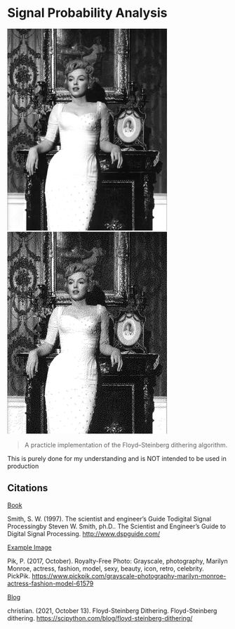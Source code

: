 # Signal Probability Analysis

<img src="assets/mm.jpg" alt="Marilyn Monroe Image Comparation: original image" width="364" height="459">
<img src="assets/mm_dithered.jpg" alt="Marilyn Monroe Image Comparation: dithered image" width="364" height="459">

> A practicle implementation of the Floyd–Steinberg dithering algorithm.

This is purely done for my understanding and is NOT intended to be used in production

## Citations

[Book](http://www.dspguide.com/)

Smith, S. W. (1997). The scientist and engineer’s Guide Todigital Signal Processingby Steven W. Smith, ph.D.. The Scientist and Engineer’s Guide to Digital Signal Processing. http://www.dspguide.com/

[Example Image](https://www.pickpik.com/grayscale-photography-marilyn-monroe-actress-fashion-model-61579)

Pik, P. (2017, October). Royalty-Free Photo: Grayscale, photography, Marilyn Monroe, actress, fashion, model, sexy, beauty, icon, retro, celebrity. PickPik. https://www.pickpik.com/grayscale-photography-marilyn-monroe-actress-fashion-model-61579

[Blog](https://scipython.com/blog/floyd-steinberg-dithering/)

christian. (2021, October 13). Floyd-Steinberg Dithering. Floyd-Steinberg dithering. https://scipython.com/blog/floyd-steinberg-dithering/
